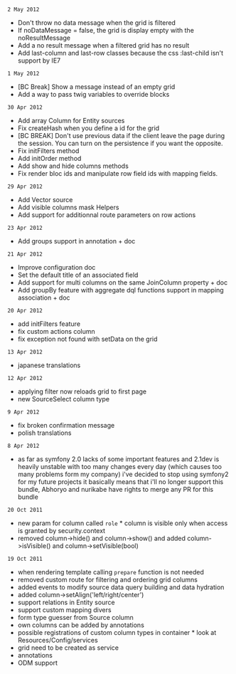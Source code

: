 `2 May 2012`

 * Don't throw no data message when the grid is filtered
 * If noDataMessage = false, the grid is display empty with the noResultMessage
 * Add a no result message when a filtered grid has no result
 * Add last-column and last-row classes because the css :last-child isn't support by IE7

`1 May 2012`

 * [BC Break] Show a message instead of an empty grid
 * Add a way to pass twig variables to override blocks
 
`30 Apr 2012`

 * Add array Column for Entity sources
 * Fix createHash when you define a id for the grid
 * [BC BREAK] Don't use previous data if the client leave the page during the session. You can turn on the persistence if you want the opposite.
 * Fix initFilters method
 * Add initOrder method
 * Add show and hide columns methods
 * Fix render bloc ids and manipulate row field ids with mapping fields.
 
`29 Apr 2012`

 * Add Vector source
 * Add visible columns mask Helpers
 * Add support for additionnal route parameters  on row actions

`23 Apr 2012`

 * Add groups support in annotation + doc

`21 Apr 2012`

 * Improve configuration doc
 * Set the default title of an associated field
 * Add support for multi columns on the same JoinColumn property + doc
 * Add groupBy feature with aggregate dql functions support in mapping association + doc

`20 Apr 2012`

 * add initFilters feature
 * fix custom actions column
 * fix exception not found with setData on the grid

`13 Apr 2012`

 * japanese translations

`12 Apr 2012`

 * applying filter now reloads grid to first page
 * new SourceSelect column type

`9 Apr 2012`

 * fix broken confirmation message
 * polish translations

`8 Apr 2012`

 * as far as symfony 2.0 lacks of some important features and 2.1dev is heavily unstable with too many changes every day (which causes too many problems form my company) i've decided to stop using symfony2 for my future projects it basically means that i'll no longer support this bundle, Abhoryo and nurikabe have rights to merge any PR for this bundle  


`20 Oct 2011`

 * new param for column called `role` * column is visible only when access is granted by security.context
 * removed column->hide() and column->show() and added column->isVisible() and column->setVisible(bool)

`19 Oct 2011`

 * when rendering template calling `prepare` function is not needed
 * removed custom route for filtering and ordering grid columns
 * added events to modify source data query building and data hydration
 * added column->setAlign('left/right/center')
 * support relations in Entity source
 * support custom mapping divers
 * form type guesser from Source column
 * own columns can be added by annotations
 * possible registrations of custom column types in container * look at Resources/Config/services
 * grid need to be created as service
 * annotations
 * ODM support